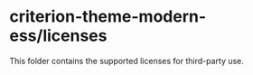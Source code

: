 # criterion-theme-modern-ess/licenses

This folder contains the supported licenses for third-party use.
